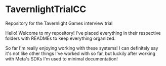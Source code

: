 # TavernlightTrialCC
Repository for the Tavernlight Games interview trial

Hello! Welcome to my repository! I've placed everything in their respective folders with READMEs to keep everything organized.

So far I'm really enjoying working with these systems! I can definitely say it's not like other things I've worked with so far,
but luckily after working with Meta's SDKs I'm used to minimal documentation!
